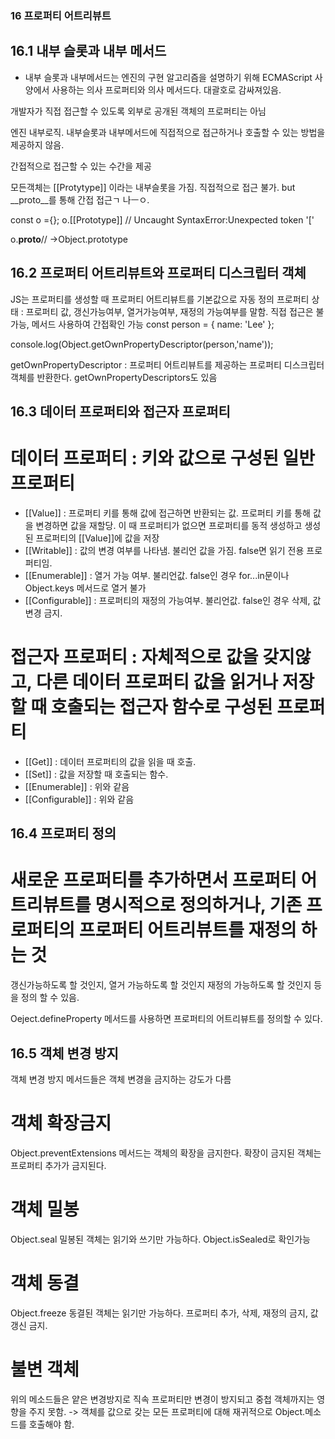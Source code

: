 ### 16 프로퍼티 어트리뷰트
## 16.1 내부 슬롯과 내부 메서드
- 내부 슬롯과 내부메서드는 엔진의 구현 알고리즘을 설명하기 위해 ECMAScript 사양에서 사용하는 의사 프로퍼티와 의사 메서드다. 대괄호로 감싸져있음.

개발자가 직접 접근할 수 있도록 외부로 공개된 객체의 프로퍼티는 아님

엔진 내부로직. 내부슬롯과 내부메서드에 직접적으로 접근하거나 호출할 수 있는 방법을 제공하지 않음.

간접적으로 접근할 수 있는 수간을 제공

모든객체는 [[Protytype]] 이라는 내부슬롯을 가짐.
직접적으로 접근 불가. but __proto__를 통해 간접 접근ㄱ 나ㅡㅇ.

const o ={};
o.[[Prototype]] // Uncaught SyntaxError:Unexpected token '['

o.__proto__// ->Object.prototype


## 16.2 프로퍼티 어트리뷰트와 프로퍼티 디스크립터 객체

JS는 프로퍼티를 생성할 때 프로퍼티 어트리뷰트를 기본값으로 자동 정의
프로퍼티 상태 : 프로퍼티 값, 갱신가능여부, 열거가능여부, 재정의 가능여부를 말함.
직접 접근은 불가능, 메서드 사용하여 간접확인 가능
const person = {
    name: 'Lee'
};

console.log(Object.getOwnPropertyDescriptor(person,'name'));

getOwnPropertyDescriptor : 프로퍼티 어트리뷰트를 제공하는 프로퍼티 디스크립터 객체를 반환한다.
getOwnPropertyDescriptors도 있음


## 16.3 데이터 프로퍼티와 접근자 프로퍼티
# 데이터 프로퍼티 : 키와 값으로 구성된 일반 프로퍼티
- [[Value]] : 프로퍼티 키를 통해 값에 접근하면 반환되는 값. 프로퍼티 키를 통해 값을 변경하면 값을 재할당. 이 때 프로퍼티가 없으면 프로퍼티를 동적 생성하고 생성된 프로퍼티의 [[Value]]에 값을 저장
- [[Writable]] : 값의 변경 여부를 나타냄. 불리언 값을 가짐. false면 읽기 전용 프로퍼티임.
- [[Enumerable]] : 열거 가능 여부. 불리언값. false인 경우 for...in문이나 Object.keys 메서드로 열거 불가 
- [[Configurable]] : 프로퍼티의 재정의 가능여부. 불리언값. false인 경우 삭제, 값변경 금지.

# 접근자 프로퍼티 : 자체적으로 값을 갖지않고, 다른 데이터 프로퍼티 값을 읽거나 저장할 때 호출되는 접근자 함수로 구성된 프로퍼티
- [[Get]] : 데이터 프로퍼티의 값을 읽을 때 호출.
- [[Set]] : 값을 저장할 때 호출되는 함수.
- [[Enumerable]] : 위와 같음
- [[Configurable]] : 위와 같음


## 16.4 프로퍼티 정의
# 새로운 프로퍼티를 추가하면서 프로퍼티 어트리뷰트를 명시적으로 정의하거나, 기존 프로퍼티의 프로퍼티 어트리뷰트를 재정의 하는 것

갱신가능하도록 할 것인지, 열거 가능하도록 할 것인지 재정의 가능하도록 할 것인지 등을 정의 할 수 있음.

Oeject.defineProperty 메서드를 사용하면 프로퍼티의 어트리뷰트를 정의할 수 있다.

## 16.5 객체 변경 방지
객체 변경 방지 메서드들은 객체 변경을 금지하는 강도가 다름

# 객체 확장금지
Object.preventExtensions 메서드는 객체의 확장을 금지한다. 확장이 금지된 객체는 프로퍼티 추가가 금지된다.

# 객체 밀봉
Object.seal
밀봉된 객체는 읽기와 쓰기만 가능하다.
Object.isSealed로 확인가능

# 객체 동결
Object.freeze
동결된 객체는 읽기만 가능하다.
프로퍼티 추가, 삭제, 재정의 금지, 값 갱신 금지.

# 불변 객체
위의 메소드들은 얕은 변경방지로 직속 프로퍼티만 변경이 방지되고 중첩 객체까지는 영향을 주지 못함.
-> 객체를 값으로 갖는 모든 프로퍼티에 대해 재귀적으로 Object.메소드를 호출해야 함.

